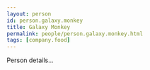 ```yaml
---
layout: person
id: person.galaxy.monkey
title: Galaxy Monkey
permalink: people/person.galaxy.monkey.html
tags: [company.food]
---
```


Person details...